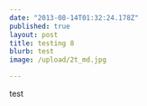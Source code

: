 ```yaml
---
date: "2013-08-14T01:32:24.178Z"
published: true
layout: post
title: testing 8
blurb: test
image: /upload/2t_md.jpg

---
```


test
